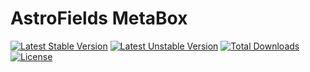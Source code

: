 # AstroFields MetaBox

[![Latest Stable Version](https://poser.pugx.org/wecodemore/astrofields-metabox/v/stable.svg)](https://packagist.org/packages/wecodemore/astrofields-metabox)
[![Latest Unstable Version](https://poser.pugx.org/wecodemore/astrofields-metabox/v/unstable.svg)](https://packagist.org/packages/wecodemore/astrofields-metabox)
[![Total Downloads](https://poser.pugx.org/wecodemore/astrofields-metabox/downloads.svg)](https://packagist.org/packages/wecodemore/astrofields-metabox)
[![License](https://poser.pugx.org/wecodemore/astrofields-metabox/license.svg)](https://packagist.org/packages/wecodemore/astrofields-metabox)

